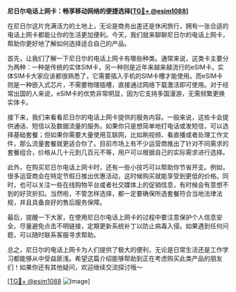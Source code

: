 **尼日尔电话上网卡：畅享移动网络的便捷选择[[TG💪+ @esim1088](https://t.me/s/esim1088)]**

在尼日尔这片充满活力的土地上，无论是商务出差还是休闲旅行，拥有一张合适的电话上网卡都能让你的生活更加便利。今天，我们就来聊聊尼日尔的电话上网卡，帮助你更好地了解如何选择适合自己的产品。

首先，让我们了解一下尼日尔的电话上网卡有哪些种类。通常来说，这类卡主要分为两种：一种是传统的实体SIM卡，另一种则是近年来越来越流行的eSIM卡。实体SIM卡大家应该都很熟悉了，它需要插入手机的SIM卡槽才能使用。而eSIM卡则是一种嵌入式芯片，不需要物理插槽，直接通过网络下载激活即可使用。对于经常出国的人来说，eSIM卡的优势非常明显，因为它支持多国漫游，无需频繁更换实体卡。

接下来，我们来看看尼日尔的电话上网卡提供的服务内容。一般来说，这些卡会提供通话、短信以及数据流量的服务。如果你只是想简单地打电话或发短信，可以选择基础套餐；但如果你需要大量使用互联网，比如刷视频、看直播或者处理工作文件，那么流量套餐就更适合你了。目前市场上有不少运营商推出了针对不同需求的套餐组合，价格从几十元到几百元不等，用户可以根据自己的实际需求进行选择。

此外，在购买尼日尔电话上网卡时，还有一些小技巧可以帮助你节省开支。例如，很多运营商会在特定节假日推出优惠活动，这时候购买就能享受到更低的价格。同时，也可以关注一些在线购物平台或者社交媒体上的促销信息，有时候会有意想不到的好货折扣。当然啦，不管怎样选择，都一定要确保所选套餐符合当地法律法规，并且具备良好的售后服务保障。

最后，提醒一下大家，在使用尼日尔电话上网卡的过程中要注意保护个人信息安全。尽量避免点击不明链接，定期更新系统补丁以防止病毒入侵。如果遇到任何问题，可以随时联系客服寻求帮助。

总之，尼日尔的电话上网卡为人们提供了极大的便利，无论是日常生活还是工作学习都能够从中受益匪浅。希望这篇介绍能够帮助到正在考虑购买此类产品的朋友们！如果你还有其他疑问，欢迎继续交流探讨哦～ 

[[TG💪+ @esim1088](https://t.me/s/esim1088) ![Image](https://i.postimg.cc/4NQfJmqS/Snipaste-2025-05-13-00-14-12.png)]